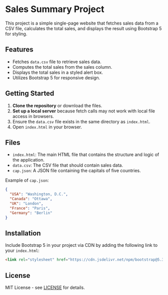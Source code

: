 # Sales Summary Project

This project is a simple single-page website that fetches sales data from a CSV file, calculates the total sales, and displays the result using Bootstrap 5 for styling.

## Features

- Fetches `data.csv` file to retrieve sales data.
- Computes the total sales from the sales column.
- Displays the total sales in a styled alert box.
- Utilizes Bootstrap 5 for responsive design.

## Getting Started

1. **Clone the repository** or download the files.
2. **Set up a local server** because fetch calls may not work with local file access in browsers.
3. Ensure the `data.csv` file exists in the same directory as `index.html`.
4. Open `index.html` in your browser.

## Files

- `index.html`: The main HTML file that contains the structure and logic of the application.
- `data.csv`: The CSV file that should contain sales data.
- `cap.json`: A JSON file containing the capitals of five countries.

Example of `cap.json`:

```json
{
  "USA": "Washington, D.C.",
  "Canada": "Ottawa",
  "UK": "London",
  "France": "Paris",
  "Germany": "Berlin"
}
```

## Installation

Include Bootstrap 5 in your project via CDN by adding the following link to your `index.html`:

```html
<link rel="stylesheet" href="https://cdn.jsdelivr.net/npm/bootstrap@5.3.0/dist/css/bootstrap.min.css">
```

## License

MIT License - see [LICENSE](LICENSE) for details.